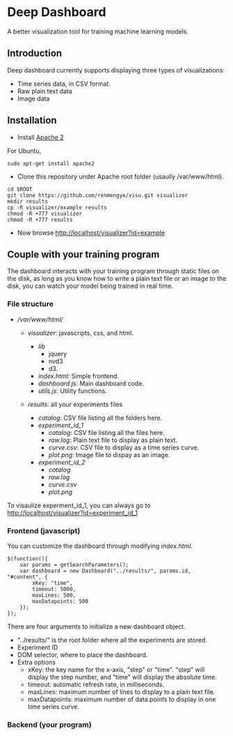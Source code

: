 # Deep Dashboard
A better visualization tool for training machine learning models.

## Introduction

Deep dashboard currently supports displaying three types of visualizations:
- Time series data, in CSV format.
- Raw plain text data
- Image data

## Installation

* Install [Apache 2](https://httpd.apache.org/docs/2.4/install.html)

For Ubuntu,
```
sudo apt-get install apache2
```

* Clone this repository under Apache root folder (usaully /var/www/html).
```
cd $ROOT
git clone https://github.com/renmengye/visu.git visualizer
mkdir results
cp -R visualizer/example results
chmod -R +777 visualizer
chmod -R +777 results
```
* Now browse [http://localhost/visualizer?id=example](http://localhost/visualizer?id=example)

## Couple with your training program

The dashboard interacts with your training program through static files on the
disk, as long as you know how to write a plain text file or an image to the
disk, you can watch your model being trained in real time.

### File structure

- */var/www/html/*
    - *visualizer*: javascripts, css, and html.
        - *lib*
            - jquery
            - nvd3
            - d3.
        - *index.html*: Simple frontend.
        - *dashboard.js*: Main dashboard code.
        - *utils.js*: Utility functions.

    - *results*: all your experiments files
        - *catalog*: CSV file listing all the folders here.
        - *experiment_id_1*
            - *catalog*: CSV file listing all the files here.
            - *raw.log*: Plain text file to display as plain text.
            - *curve.csv*: CSV file to display as a time series curve.
            - *plot.png*: Image file to dispay as an image.
        - *experiment_id_2*
            - *catalog*
            - *raw.log*
            - *curve.csv*
            - *plot.png*

To visaulize experment_id_1, you can always go to [http://localhost/visualizer?id=experiment_id_1](http://localhost/visualizer?id=experiment_id_1)

### Frontend (javascript)

You can customize the dashboard through modifying *index.html*.

```
$(function(){
    var params = getSearchParameters();
    var dashboard = new Dashboard("../results/", params.id, "#content", {
        xKey: "time",
        timeout: 5000,
        maxLines: 500,
        maxDatapoints: 500
    });
});
```
There are four arguments to initialize a new dashboard object.
- "../results/" is the root folder where all the experiments are stored.
- Experiment ID
- DOM selector, where to place the dashboard.
- Extra options
    - xKey: the key name for the x-axis, "step" or "time". "step" will display
    the step number, and "time" will display the absolute time.
    - timeout: automatic refresh rate, in milliseconds.
    - maxLines: maximum number of lines to display to a plain text file.
    - maxDatapoints: maximum number of data points to display in one time 
    series curve.

### Backend (your program)
